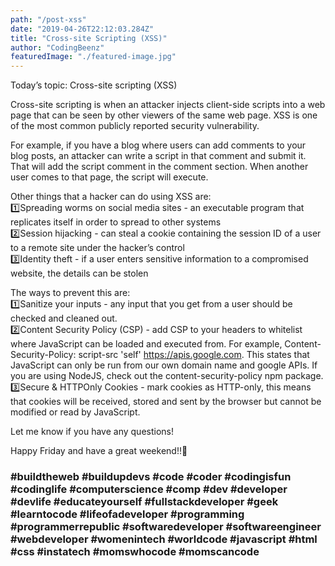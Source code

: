 ```yaml
---
path: "/post-xss"
date: "2019-04-26T22:12:03.284Z"
title: "Cross-site Scripting (XSS)"
author: "CodingBeenz"
featuredImage: "./featured-image.jpg"
---
```


Today’s topic: Cross-site scripting (XSS)

Cross-site scripting is when an attacker injects client-side scripts into a web page that can be seen by other viewers of the same web page. XSS is one of the most common publicly reported security vulnerability.

For example, if you have a blog where users can add comments to your blog posts, an attacker can write a script in that comment and submit it. That will add the script comment in the comment section. When another user comes to that page, the script will execute.

Other things that a hacker can do using XSS are:
</br>1️⃣Spreading worms on social media sites - an executable program that replicates itself in order to spread to other systems
</br>2️⃣Session hijacking - can steal a cookie containing the session ID of a user to a remote site under the hacker’s control
</br>3️⃣Identity theft - if a user enters sensitive information to a compromised website, the details can be stolen

The ways to prevent this are:
</br>1️⃣Sanitize your inputs - any input that you get from a user should be checked and cleaned out.
</br>2️⃣Content Security Policy (CSP) - add CSP to your headers to whitelist where JavaScript can be loaded and executed from. For example, Content-Security-Policy: script-src 'self' https://apis.google.com. This states that JavaScript can only be run from our own domain name and google APIs. If you are using NodeJS, check out the content-security-policy npm package.
</br>3️⃣Secure & HTTPOnly Cookies - mark cookies as HTTP-only, this means that cookies will be received, stored and sent by the browser but cannot be modified or read by JavaScript.

Let me know if you have any questions!

Happy Friday and have a great weekend!!🤩

### #buildtheweb #buildupdevs #code #coder #codingisfun #codinglife #computerscience #comp #dev #developer #devlife #educateyourself #fullstackdeveloper #geek #learntocode #lifeofadeveloper #programming #programmerrepublic #softwaredeveloper #softwareengineer #webdeveloper #womenintech #worldcode #javascript #html #css #instatech #momswhocode #momscancode
